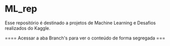 # ML_rep
Esse repositório é destinado a projetos de Machine Learning  e Desafios realizados do Kaggle.

==== Acessar a aba Branch's para ver o conteúdo de forma segregada ===
